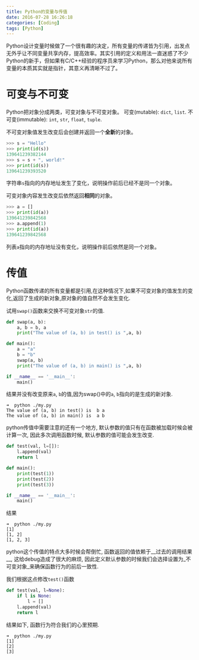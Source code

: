 ```yaml
---
title: Python的变量与传值
date: 2016-07-28 16:26:18
categories: [Coding]
tags: [Python]
---
```


Python设计变量时候做了一个很有趣的决定，所有变量的传递皆为引用，出发点无外乎让不同变量共享内存，提高效率。其实引用的定义和用法一直迷惑了不少Python的新手，但如果有C/C++经验的程序员来学习Python，那么对他来说所有变量的本质其实就是指针，其意义再清晰不过了。

<!--more-->

# 可变与不可变

Python把对象分成两类，可变对象与不可变对象。
可变(mutable): `dict`, `list`.
不可变(immutable): `int`, `str`, `float`, `tuple`.

不可变对象值发生改变后会创建并返回一个**全新**的对象。
```python
>>> s = "Hello"
>>> print(id(s))
139641239382144
>>> s = s + ", world!"
>>> print(id(s))
139641239393520
```
字符串`s`指向的内存地址发生了变化，说明操作前后已经不是同一个对象。

可变对象内容发生改变后依然返回**相同**的对象。
```python
>>> a = []
>>> print(id(a))
139641239842568
>>> a.append(1)
>>> print(id(a))
139641239842568
```
列表`a`指向的内存地址没有变化，说明操作前后依然是同一个对象。


# 传值

Python函数传递的所有变量都是引用,在这种情况下,如果不可变对象的值发生的变化,返回了生成的新对象,原对象的值自然不会发生变化.

试用`swap()`函数来交换不可变对象`str`的值.
```python
def swap(a, b):
    a, b = b, a
    print("The value of (a, b) in test() is ",a, b)

def main():
    a = "a"
    b = "b"
    swap(a, b)
    print("The value of (a, b) in main() is ",a, b)

if __name__ == '__main__':
    main()
```

结果并没有改变原来`a`, `b`的值,因为swap()中的`a`, `b`指向的是生成的新对象.
```
➜  python ./my.py 
The value of (a, b) in test() is  b a
The value of (a, b) in main() is  a b
```

python传值中需要注意的还有一个地方, 默认参数的值只有在函数被加载时候会被计算一次, 因此多次调用函数时候, 默认参数的值可能会发生改变.

```python
def test(val, l=[]):
    l.append(val)
    return l

def main():
    print(test(1))
    print(test(2))
    print(test(3))

if __name__ == '__main__':
    main()
```

结果
```
➜  python ./my.py
[1]
[1, 2]
[1, 2, 3]
```

python这个传值的特点大多时候会帮倒忙, 函数返回的值依赖于__过去的调用结果__, 这给debug造成了很大的麻烦, 因此定义默认参数的时候我们会选择设置为_不可变对象_来确保函数行为的前后一致性.


我们根据这点修改`test()`函数
```python
def test(val, l=None):
    if l is None:
        l = []
    l.append(val)
    return l
```

结果如下, 函数行为符合我们的心里预期.
```
➜  python ./my.py
[1]
[2]
[3]

```
